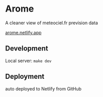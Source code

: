 # Arome

A cleaner view of meteociel.fr prevision data

[arome.netlify.app](https://arome.netlify.app/)

## Development

Local server: `make dev`

## Deployment

auto deployed to Netlify from GitHub
